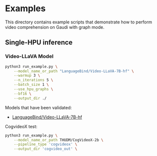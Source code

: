 <!---
Copyright 2024 The HuggingFace Team. All rights reserved.
Licensed under the Apache License, Version 2.0 (the "License");
you may not use this file except in compliance with the License.
You may obtain a copy of the License at
    http://www.apache.org/licenses/LICENSE-2.0
Unless required by applicable law or agreed to in writing, software
distributed under the License is distributed on an "AS IS" BASIS,
WITHOUT WARRANTIES OR CONDITIONS OF ANY KIND, either express or implied.
See the License for the specific language governing permissions and
limitations under the License.
-->

#  Examples

This directory contains example scripts that demonstrate how to perform video comprehension on Gaudi with graph mode.

## Single-HPU inference

### Video-LLaVA Model

```bash
python3 run_example.py \
    --model_name_or_path "LanguageBind/Video-LLaVA-7B-hf" \
    --warmup 3 \
    --n_iterations 5 \
    --batch_size 1 \
    --use_hpu_graphs \
    --bf16 \
    --output_dir ./
```
Models that have been validated:
  - [LanguageBind/Video-LLaVA-7B-hf ](https://huggingface.co/LanguageBind/Video-LLaVA-7B-hf)

CogvideoX test:
```bash
python3 run_example.py \
    --model_name_or_path THUDM/CogVideoX-2b \
    --pipeline_type 'cogvideox' \
    --output_dir 'cogvideo_out' \
```


